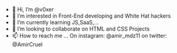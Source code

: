 - 👋 Hi, I’m @v0xer
- 👀 I’m interested in Front-End developing and White Hat hackers
- 🌱 I’m currently learning JS,SaaS,...
- 💞️ I’m looking to collaborate on HTML and CSS Projects
- 📫 How to reach me ...
On instagram: @amir_mdz11
on twitter: @AmirCruel

